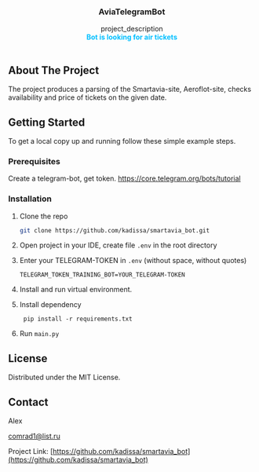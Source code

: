<div align="center">

<h3 align="center">AviaTelegramBot</h3>

  <p align="center">
    project_description
    <br />
    <strong style="color: deepskyblue">Bot is looking for air tickets</strong>
    <br />
    <br />
  </p>
</div>





<!-- ABOUT THE PROJECT -->

## About The Project

The project produces a parsing of the Smartavia-site, Aeroflot-site,
checks availability and price of tickets on the given date.





<!-- GETTING STARTED -->

## Getting Started


To get a local copy up and running follow these simple example steps.

### Prerequisites
Create a telegram-bot, get token.
https://core.telegram.org/bots/tutorial



### Installation


1. Clone the repo
   ```sh
   git clone https://github.com/kadissa/smartavia_bot.git
   ```
2. Open project in your IDE, create file `.env` in the root directory

3. Enter your TELEGRAM-TOKEN in `.env` (without space, without quotes)
   ```
   TELEGRAM_TOKEN_TRAINING_BOT=YOUR_TELEGRAM-TOKEN
   ```
4. Install and run virtual environment. 
5. Install dependency
   ```
    pip install -r requirements.txt
   ```
6. Run ```main.py```



<!-- LICENSE -->

## License

Distributed under the MIT License.




<!-- CONTACT -->

## Contact

Alex 

comrad1@list.ru

Project
Link: [https://github.com/kadissa/smartavia_bot](https://github.com/kadissa/smartavia_bot)



